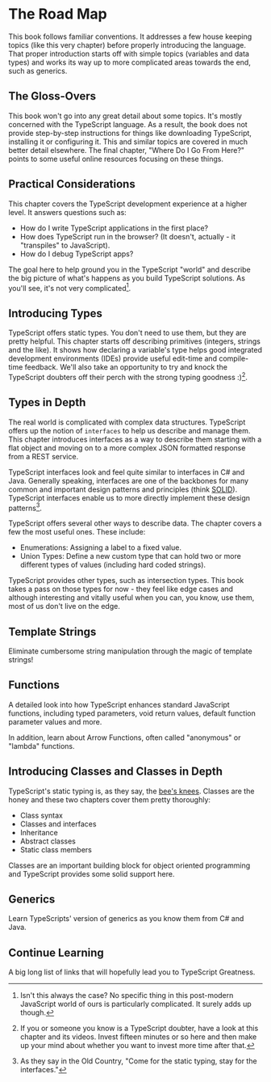 # The Road Map

This book follows familiar conventions. It addresses a few house keeping topics (like this very chapter) before properly introducing the language. That proper introduction starts off with simple topics (variables and data types) and works its way up to more complicated areas towards the end, such as generics.

## The Gloss-Overs

This book won't go into any great detail about some topics. It's mostly concerned with the TypeScript language. As a result, the book does not provide step-by-step instructions for things like downloading TypeScript, installing it or configuring it. This and similar topics are covered in much better detail elsewhere. The final chapter, "Where Do I Go From Here?" points to some useful online resources focusing on these things.

## Practical Considerations

This chapter covers the TypeScript development experience at a higher level. It answers questions such as:
- How do I write TypeScript applications in the first place?
- How does TypeScript run in the browser? (It doesn't, actually - it "transpiles" to JavaScript).
- How do I debug TypeScript apps?

The goal here to help ground you in the TypeScript "world" and describe the big picture of what's happens as you build TypeScript solutions. As you'll see, it's not very complicated[^1].

## Introducing Types

TypeScript offers static types. You don't need to use them, but they are pretty helpful. This chapter starts off describing primitives (integers, strings and the like). It shows how declaring a variable's type helps good integrated development environments (IDEs) provide useful edit-time and compile-time feedback. We'll also take an opportunity to try and knock the TypeScript doubters off their perch with the strong typing goodness :)[^2]. 

## Types in Depth

The real world is complicated with complex data structures. TypeScript offers up the notion of `interfaces` to help us describe and manage them. This chapter introduces interfaces as a way to describe them starting with a flat object and moving on to a more complex JSON formatted response from a REST service.

TypeScript interfaces look and feel quite similar to interfaces in C# and Java. Generally speaking, interfaces are one of the backbones for many common and important design patterns and principles (think [SOLID](http://williamdurand.fr/2013/07/30/from-stupid-to-solid-code/)). TypeScript interfaces enable us to more directly implement these design patterns[^3]. 

TypeScript offers several other ways to describe data. The chapter covers a few the most useful ones. These include:
- Enumerations: Assigning a label to a fixed value.
- Union Types: Define a new custom type that can hold two or more different types of values (including hard coded strings).

TypeScript provides other types, such as intersection types. This book takes a pass on those types for now - they feel like edge cases and although interesting and vitally useful when you can, you know, use them, most of us don't live on the edge.

## Template Strings

Eliminate cumbersome string manipulation through the magic of template strings!

## Functions

A detailed look into how TypeScript enhances standard JavaScript functions, including typed parameters, void return values, default function parameter values and more.

In addition, learn about Arrow Functions, often called "anonymous" or "lambda" functions.

## Introducing Classes and Classes in Depth

TypeScript's static typing is, as they say, the [bee's knees](http://www.phrases.org.uk/meanings/the-bees-knees.html).  Classes are the honey and these two chapters cover them pretty thoroughly:

- Class syntax
- Classes and interfaces
- Inheritance
- Abstract classes
- Static class members

Classes are an important building block for object oriented programming and TypeScript provides some solid support here.

## Generics

Learn TypeScripts' version of generics as you know them from C# and Java.

## Continue Learning

A big long list of links that will hopefully lead you to TypeScript Greatness.

[^1]: Isn't this always the case? No specific thing in this post-modern JavaScript world of ours is particularly complicated. It surely adds up though.

[^2]: If you or someone you know is a TypeScript doubter, have a look at this chapter and its videos. Invest fifteen minutes or so here and then make up your mind about whether you want to invest more time after that.

[^3]: As they say in the Old Country, "Come for the static typing, stay for the interfaces."